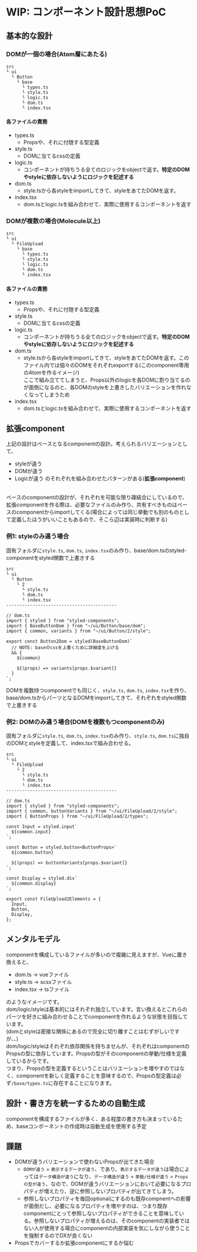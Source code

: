 # WIP: コンポーネント設計思想PoC

## 基本的な設計
### DOMが一個の場合(Atom層にあたる)
```
src
└ ui
  └ Button
    └ base
      └ types.ts
      └ style.ts
      └ logic.ts
      └ dom.ts
      └ index.tsx
```
#### 各ファイルの責務
- types.ts
  - Propsや、それに付随する型定義
- style.ts
  - DOMに当てるcssの定義
- logic.ts
  - コンポーネントが持ちうる全てのロジックをobjectで返す。**特定のDOMやstyleに依存しないようにロジックを記述する**
- dom.ts
  - style.tsから各styleをimportしてきて、styleをあてたDOMを返す。
- index.tsx
  - dom.tsとlogic.tsを組み合わせて、実際に使用するコンポーネントを返す

### DOMが複数の場合(Molecule以上)
```
src
└ ui
  └ FileUpload
    └ base
      └ types.ts
      └ style.ts
      └ logic.ts
      └ dom.ts
      └ index.tsx
```
#### 各ファイルの責務
- types.ts
  - Propsや、それに付随する型定義
- style.ts
  - DOMに当てるcssの定義
- logic.ts
  - コンポーネントが持ちうる全てのロジックをobjectで返す。**特定のDOMやstyleに依存しないようにロジックを記述する**
- dom.ts
  - style.tsから各styleをimportしてきて、styleをあてたDOMを返す。このファイル内では個々のDOMをそれぞれexportする(このcomponent専用のAtomを作るイメージ)
    <br />
    ここで組み立ててしまうと、Props以外のlogicを各DOMに割り当てるのが面倒になるのと、各DOMのstyleを上書きしたバリエーションを作れなくなってしまうため
- index.tsx
  - dom.tsとlogic.tsを組み合わせて、実際に使用するコンポーネントを返す
## 拡張component
上記の設計はベースとなるcomponentの設計。考えられるバリエーションとして、
- styleが違う
- DOMが違う
- Logicが違う
のそれぞれを組み合わせたパターンがある(**拡張component**)
<br />
ベースのcomponentの設計が、それぞれを可能な限り疎結合にしているので、拡張componentを作る際は、必要なファイルのみ作り、共有すべきものはベースのcomponentからimportしてくる(場合によっては同じ挙動でも別のものとして定義したほうがいいこともあるので、そこら辺は実装時に判断する)

### 例1: styleのみ違う場合
固有フォルダに`style.ts`, `dom.ts`, `index.tsx`のみ作り、base/dom.tsのstyled-componentをstyled関数で上書きする
```
src
└ ui
  └ Button
    └ 2
      └ style.ts
      └ dom.ts
      └ index.tsx
------------------------------------------

// dom.ts
import { styled } from "styled-components";
import { BaseButtonDom } from "~/ui/Button/base/dom";
import { common, variants } from "~/ui/Button/2/style";

export const Button2Dom = styled(BaseButtonDom)`
  // NOTE: baseのcssを上書くために詳細度を上げる
  && {
    ${common}

    ${(props) => variants[props.$variant]}
  }
`;
```
DOMを複数持つcomponentでも同じく、`style.ts`, `dom.ts`, `index.tsx`を作り、base/dom.tsからパーツとなるDOMをimportしてきて、それぞれをstyled関数で上書きする
### 例2: DOMのみ違う場合(DOMを複数もつcomponentのみ)
固有フォルダに`style.ts`, `dom.ts`, `index.tsx`のみ作り、`style.ts`, `dom.ts`に独自のDOMとstyleを定義して、index.tsxで組み合わせる。
```
src
└ ui
  └ FileUpload
    └ 2
      └ style.ts
      └ dom.ts
      └ index.tsx
------------------------------------------

// dom.ts
import { styled } from "styled-components";
import { common, buttonVariants } from "~/ui/FileUpload/2/style";
import { ButtonProps } from "~/ui/FileUpload/2/types";

const Input = styled.input`
  ${common.input}
`;

const Button = styled.button<ButtonProps>`
  ${common.button}

  ${(props) => buttonVariants[props.$variant]}
`;

const Display = styled.div`
  ${common.display}
`;

export const FileUpload2Elements = {
  Input,
  Button,
  Display,
};
```
## メンタルモデル
componentを構成しているファイルが多いので複雑に見えますが、Vueに置き換えると、
- dom.ts -> vueファイル
- style.ts -> scssファイル
- index.tsx -> tsファイル

のようなイメージです。
<br />
dom/logic/styleは基本的にはそれぞれ独立しています。言い換えるとこれらのパーツを好きに組み合わせることでcomponentを作れるような状態を目指しています。
<br />
(domとstyleは密接な関係にあるので完全に切り離すことはむずがしいですが、、)
<br />
dom/logic/styleはそれぞれ依存関係を持ちませんが、それぞれはcomponentのPropsの型に依存しています。Propsの型がそのcomponentの挙動/仕様を定義しているからです。
<br />
つまり、Propsの型を定義するということはバリエーションを増やすのではなく、componentを新しく定義することを意味するので、Propsの型定義は必ず`/base/types.ts`に存在することになります。

## 設計・書き方を統一するための自動生成
componentを構成するファイルが多く、ある程度の書き方も決まっているため、baseコンポーネントの作成時は自動生成を使用する予定

## 課題
- DOMが違うバリエーションで使わないPropsが出てきた場合
  - `DOMが違う` = `表示するデータが違う`、であり、`表示するデータが違う`は場合によっては`データ構造が違う`になり、`データ構造が違う` = `挙動/仕様が違う` = `Propsの型が違う`、なので、DOMが違うバリエーションにおいて必要になるプロパティが増えたり、逆に参照しないプロパティが出てきてしまう。
  - 参照しないプロパティを毎回optionalにするのも既存compnentへの影響が面倒だし、必要になるプロパティを増やすのは、つまり既存componentにとって参照しないプロパティができることを意味している。参照しないプロパティが増えるのは、そのcomponentの実装者ではない人が使用する場合にcomponentの内部実装を気にしながら使うことを強制するのでDXが良くない
- Propsでカバーするか拡張componentにするか悩む
